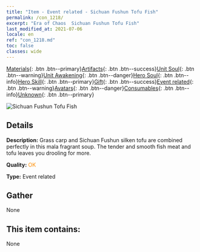 ```yaml
---
title: "Item - Event related - Sichuan Fushun Tofu Fish"
permalink: /con_1218/
excerpt: "Era of Chaos  Sichuan Fushun Tofu Fish"
last_modified_at: 2021-07-06
locale: en
ref: "con_1218.md"
toc: false
classes: wide
---
```

 [Materials](/Items/){: .btn .btn--primary}[Artifacts](/Items/Artifacts/){: .btn .btn--success}[Unit Soul](/Items/UnitSoul/){: .btn .btn--warning}[Unit Awakening](/Items/UnitAwakening/){: .btn .btn--danger}[Hero Soul](/Items/HeroSoul/){: .btn .btn--info}[Hero Skill](/Items/HeroSkill/){: .btn .btn--primary}[Gift](/Items/Gift/){: .btn .btn--success}[Event related](/Items/Events/){: .btn .btn--warning}[Avatars](/Items/Avatars/){: .btn .btn--danger}[Consumables](/Items/Consumables/){: .btn .btn--info}[Unknown](/Items/Unknown/){: .btn .btn--primary}

 ![Sichuan Fushun Tofu Fish](/images/t/i_81522331.png)

## Details
 **Description:** Grass carp and Sichuan Fushun silken tofu are combined perfectly in this mala fragrant soup. The tender and smooth fish meat and tofu leaves you drooling for more.

 **Quality:** <span style="color: #FF8C00">OK</span>

 **Type:** Event related

## Gather

  None

## This item contains:

  None

